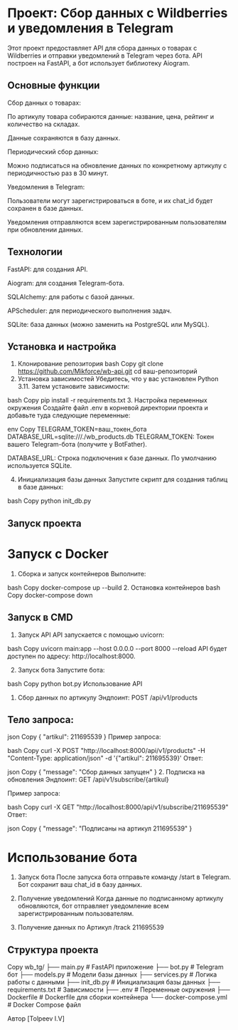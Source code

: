 # Проект: Сбор данных с Wildberries и уведомления в Telegram
Этот проект предоставляет API для сбора данных о товарах с Wildberries и отправки уведомлений в Telegram через бота. API построен на FastAPI, а бот использует библиотеку Aiogram.

## Основные функции
Сбор данных о товарах:

По артикулу товара собираются данные: название, цена, рейтинг и количество на складах.

Данные сохраняются в базу данных.

Периодический сбор данных:

Можно подписаться на обновление данных по конкретному артикулу с периодичностью раз в 30 минут.

Уведомления в Telegram:

Пользователи могут зарегистрироваться в боте, и их chat_id будет сохранен в базе данных.

Уведомления отправляются всем зарегистрированным пользователям при обновлении данных.

## Технологии
FastAPI: для создания API.

Aiogram: для создания Telegram-бота.

SQLAlchemy: для работы с базой данных.

APScheduler: для периодического выполнения задач.

SQLite: база данных (можно заменить на PostgreSQL или MySQL).

## Установка и настройка
1. Клонирование репозитория
bash
Copy
git clone https://github.com/Mikforce/wb-api.git
cd ваш-репозиторий
2. Установка зависимостей
Убедитесь, что у вас установлен Python 3.11. Затем установите зависимости:

bash
Copy
pip install -r requirements.txt
3. Настройка переменных окружения
Создайте файл .env в корневой директории проекта и добавьте туда следующие переменные:

env
Copy
TELEGRAM_TOKEN=ваш_токен_бота
DATABASE_URL=sqlite:///./wb_products.db
TELEGRAM_TOKEN: Токен вашего Telegram-бота (получите у BotFather).

DATABASE_URL: Строка подключения к базе данных. По умолчанию используется SQLite.

4. Инициализация базы данных
Запустите скрипт для создания таблиц в базе данных:

bash
Copy
python init_db.py
## Запуск проекта
# Запуск с Docker
1. Сборка и запуск контейнеров
Выполните:

bash
Copy
docker-compose up --build
2. Остановка контейнеров
bash
Copy
docker-compose down

## Запуск в CMD
1. Запуск API
API запускается с помощью uvicorn:

bash
Copy
uvicorn main:app --host 0.0.0.0 --port 8000 --reload
API будет доступен по адресу: http://localhost:8000.

2. Запуск бота
Запустите бота:

bash
Copy
python bot.py
Использование API


1. Сбор данных по артикулу
Эндпоинт: POST /api/v1/products

## Тело запроса:

json
Copy
{
  "artikul": 211695539
}
Пример запроса:

bash
Copy
curl -X POST "http://localhost:8000/api/v1/products" -H "Content-Type: application/json" -d '{"artikul": 211695539}'
Ответ:

json
Copy
{
  "message": "Сбор данных запущен"
}
2. Подписка на обновления
Эндпоинт: GET /api/v1/subscribe/{artikul}

Пример запроса:

bash
Copy
curl -X GET "http://localhost:8000/api/v1/subscribe/211695539"
Ответ:

json
Copy
{
  "message": "Подписаны на артикул 211695539"
}
# Использование бота
1. Запуск бота
После запуска бота отправьте команду /start в Telegram. Бот сохранит ваш chat_id в базу данных.

2. Получение уведомлений
Когда данные по подписанному артикулу обновляются, бот отправляет уведомление всем зарегистрированным пользователям.

3. Получение данных по Артикул /track 211695539


## Структура проекта
Copy
wb_tg/
├── main.py                # FastAPI приложение
├── bot.py                 # Telegram бот
├── models.py              # Модели базы данных
├── services.py            # Логика работы с данными
├── init_db.py             # Инициализация базы данных
├── requirements.txt       # Зависимости
├── .env                   # Переменные окружения
├── Dockerfile             # Dockerfile для сборки контейнера
└── docker-compose.yml     # Docker Compose файл


Автор
[Tolpeev I.V]
